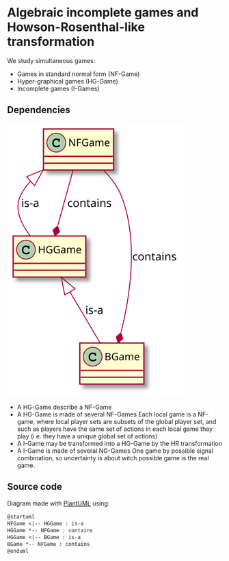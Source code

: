 # Algebraic incomplete games and Howson-Rosenthal-like transformation

We study simultaneous games:

- Games in standard normal form (NF-Game)
- Hyper-graphical games (HG-Game)
- Incomplete games (I-Games)

## Dependencies

![Dependency diagram](./game-forms-dep-diagram.svg)

- A HG-Game describe a NF-Game
- A HG-Game is made of several NF-Games
  Each local game is a NF-game, where local player sets are subsets of the global player set, and such as players have the same set of actions in each local game they play (i.e. they have a unique global set of actions)
- A I-Game may be transformed into a HG-Game by the HR transformation
- A I-Game is made of several NG-Games
  One game by possible signal combination, so uncertainty is about witch possible game is the real game.





## Source code

Diagram made with [PlantUML](http://www.plantuml.com/) using:

	@startuml
	NFGame <|-- HGGame : is-a
	HGGame *-- NFGame : contains
	HGGame <|-- BGame : is-a
	BGame *-- NFGame : contains
	@enduml

